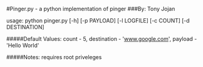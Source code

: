 #Pinger.py - a python implementation of pinger
###By: Tony Jojan 


 usage: python pinger.py [-h] [-p PAYLOAD] [-l LOGFILE] [-c COUNT] [-d DESTINATION]
 
#####Default Values:
 count - 5, destination - 'www.google.com', payload - 'Hello World'
 
#####Notes:
requires root priveleges